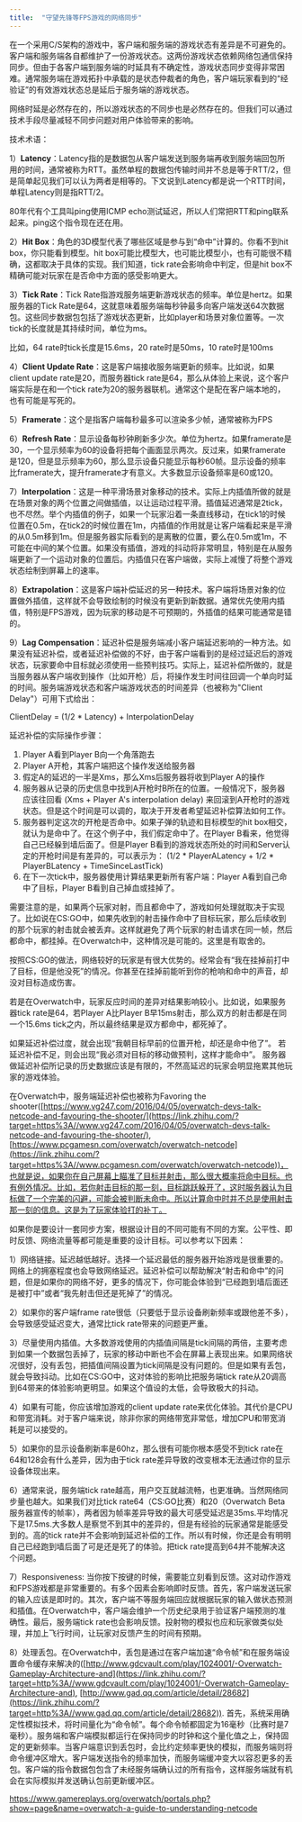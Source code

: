 ```yaml
---
title:  "守望先锋等FPS游戏的网络同步"
---
```






在一个采用C/S架构的游戏中，客户端和服务端的游戏状态有差异是不可避免的。客户端和服务端各自都维护了一份游戏状态。这两份游戏状态依赖网络包通信保持同步。但由于各客户端到服务端的时延具有不确定性，游戏状态同步变得非常困难。通常服务端在游戏拓扑中承载的是状态仲裁者的角色，客户端玩家看到的“经验证”的有效游戏状态总是延后于服务端的游戏状态。

网络时延是必然存在的，所以游戏状态的不同步也是必然存在的。但我们可以通过技术手段尽量减轻不同步问题对用户体验带来的影响。

技术术语：

1）**Latency**：Latency指的是数据包从客户端发送到服务端再收到服务端回包所用的时间，通常被称为RTT。虽然单程的数据包传输时间并不总是等于RTT/2，但是简单起见我们可以认为两者是相等的。下文说到Latency都是说一个RTT时间，单程Latency则是指RTT/2。

80年代有个工具叫ping使用ICMP echo测试延迟，所以人们常把RTT和ping联系起来。ping这个指令现在还在用。

2）**Hit Box**：角色的3D模型代表了哪些区域是参与到“命中”计算的。你看不到hit box，你只能看到模型。hit box可能比模型大，也可能比模型小，也有可能很不精确，这都取决于具体的实现。我们知道，tick rate会影响命中判定，但是hit box不精确可能对玩家在是否命中方面的感受影响更大。

3）**Tick Rate**：Tick Rate指游戏服务端更新游戏状态的频率。单位是hertz。如果服务器的Tick Rate是64，这就意味着服务端每秒钟最多向客户端发送64次数据包。这些同步数据包包括了游戏状态更新，比如player和场景对象位置等。一次tick的长度就是其持续时间，单位为ms。

比如，64 rate时tick长度是15.6ms，20 rate时是50ms，10 rate时是100ms

4）**Client Update Rate**：这是客户端接收服务端更新的频率。比如说，如果client update rate是20，而服务器tick rate是64，那么从体验上来说，这个客户端实际是在和一个tick rate为20的服务器联机。通常这个是配在客户端本地的，也有可能是写死的。

5）**Framerate**：这个是指客户端每秒最多可以渲染多少帧，通常被称为FPS

6）**Refresh Rate**：显示设备每秒钟刷新多少次。单位为hertz。如果framerate是30，一个显示频率为60的设备将把每个画面显示两次。反过来，如果framerate是120，但是显示频率为60，那么显示设备只能显示每秒60帧。显示设备的频率比framerate大，提升framerate才有意义。大多数显示设备频率是60或120。

7）**Interpolation**：这是一种平滑场景对象移动的技术。实际上内插值所做的就是在场景对象的两个位置之间做插值，以让运动过程平滑。插值延迟通常是2tick，也不尽然。举个内插值的例子，如果一个玩家沿着一条直线移动，在tick1的时候位置在0.5m，在tick2的时候位置在1m，内插值的作用就是让客户端看起来是平滑的从0.5m移到1m。但是服务器实际看到的是离散的位置，要么在0.5m或1m，不可能在中间的某个位置。如果没有插值，游戏的抖动将非常明显，特别是在从服务端更新了一个运动对象的位置后。内插值只在客户端做，实际上减慢了将整个游戏状态绘制到屏幕上的速率。

8）**Extrapolation**：这是客户端补偿延迟的另一种技术。客户端将场景对象的位置做外插值，这样就不会导致绘制的时候没有更新到新数据。通常优先使用内插值，特别是FPS游戏，因为玩家的移动是不可预期的，外插值的结果可能通常是错的。

9）**Lag Compensation**：延迟补偿是服务端减小客户端延迟影响的一种方法。如果没有延迟补偿，或者延迟补偿做的不好，由于客户端看到的是经过延迟后的游戏状态，玩家要命中目标就必须使用一些预判技巧。实际上，延迟补偿所做的，就是当服务器从客户端收到操作（比如开枪）后，将操作发生时间往回调一个单向时延的时间。服务端游戏状态和客户端游戏状态的时间差异（也被称为"Client Delay"）可用下式给出：

ClientDelay = (1/2 * Latency) + InterpolationDelay

延迟补偿的实际操作步骤：

1. Player A看到Player B向一个角落跑去
2. Player A开枪，其客户端把这个操作发送给服务器
3. 假定A的延迟的一半是Xms，那么Xms后服务器将收到Player A的操作
4. 服务器从记录的历史信息中找到A开枪时B所在的位置。一般情况下，服务器应该往回看 (Xms + Player A's interpolation delay) 来回滚到A开枪时的游戏状态。但是这个时间是可以调的，取决于开发者希望延迟补偿算法如何工作。
5. 服务器判定这次的开枪是否命中。如果子弹的轨迹和目标模型的hit box相交，就认为是命中了。在这个例子中，我们假定命中了。在Player B看来，他觉得自己已经躲到墙后面了。但是Player B看到的游戏状态所处的时间和Server认定的开枪时间是有差异的，可以表示为：
   (1/2 * PlayerALatency + 1/2 * PlayerBLatency + TimeSinceLastTick)
6. 在下一次tick中，服务器使用计算结果更新所有客户端：Player A看到自己命中了目标，Player B看到自己掉血或挂掉了。

需要注意的是，如果两个玩家对射，而且都命中了，游戏如何处理就取决于实现了。比如说在CS:GO中，如果先收到的射击操作命中了目标玩家，那么后续收到的那个玩家的射击就会被丢弃。这样就避免了两个玩家的射击请求在同一帧，然后都命中，都挂掉。在Overwatch中，这种情况是可能的。这里是有取舍的。

按照CS:GO的做法，网络较好的玩家是有很大优势的。经常会有“我在挂掉前打中了目标，但是他没死”的情况。你甚至在挂掉前能听到你的枪响和命中的声音，却没对目标造成伤害。

若是在Overwatch中，玩家反应时间的差异对结果影响较小。比如说，如果服务器tick rate是64，若Player A比Player B早15ms射击，那么双方的射击都是在同一个15.6ms tick之内，所以最终结果是双方都命中，都死掉了。

如果延迟补偿过度，就会出现“我朝目标早前的位置开枪，却还是命中他了”。
若延迟补偿不足，则会出现“我必须对目标的移动做预判，这样才能命中”。
服务器做延迟补偿所记录的历史数据应该是有限的，不然高延迟的玩家会明显拖累其他玩家的游戏体验。

在Overwatch中，服务端延迟补偿也被称为Favoring the shooter([https://www.vg247.com/2016/04/05/overwatch-devs-talk-netcode-and-favouring-the-shooter/](https://link.zhihu.com/?target=https%3A//www.vg247.com/2016/04/05/overwatch-devs-talk-netcode-and-favouring-the-shooter/), [https://www.pcgamesn.com/overwatch/overwatch-netcode](https://link.zhihu.com/?target=https%3A//www.pcgamesn.com/overwatch/overwatch-netcode))，也就是说，如果你在自己屏幕上瞄准了目标并射击，那么很大概率将命中目标。也有例外情况。比如，若你射击目标的那一刻，目标跳跃躲开了，这时服务器认为目标做了一个完美的闪避，可能会被判断未命中。所以计算命中时并不总是使用射击那一刻的信息。这是为了玩家体验打的补丁。

如果你是要设计一套同步方案，根据设计目的不同可能有不同的方案。公平性、即时反馈、网络流量等都可能是重要的设计目标。可以参考以下因素：

1）网络链接。延迟越低越好。选择一个延迟最低的服务器开始游戏是很重要的。网络上的拥塞程度也会导致网络延迟。延迟补偿可以帮助解决“射击和命中”的问题，但是如果你的网络不好，更多的情况下，你可能会体验到“已经跑到墙后面还是被打中”或者“我先射击但还是死掉了”的情况。

2）如果你的客户端frame rate很低（只要低于显示设备刷新频率或跟他差不多），会导致感受延迟变大，通常比tick rate带来的问题更严重。

3）尽量使用内插值。大多数游戏使用的内插值间隔是tick间隔的两倍，主要考虑到如果一个数据包丢掉了，玩家的移动中断也不会在屏幕上表现出来。如果网络状况很好，没有丢包，把插值间隔设置为tick间隔是没有问题的。但是如果有丢包，就会导致抖动。比如在CS:GO中，这对体验的影响比把服务端tick rate从20调高到64带来的体验影响更明显。如果这个值设的太低，会导致极大的抖动。

4）如果有可能，你应该增加游戏的client update rate来优化体验。其代价是CPU和带宽消耗。对于客户端来说，除非你家的网络带宽非常低，增加CPU和带宽消耗是可以接受的。

5）如果你的显示设备刷新率是60hz，那么很有可能你根本感受不到tick rate在64和128会有什么差异，因为由于tick rate差异导致的改变根本无法通过你的显示设备体现出来。

6）通常来说，服务端tick rate越高，用户交互就越流畅，也更准确。当然网络同步量也越大。如果我们对比tick rate64（CS:GO比赛）和20（Overwatch Beta服务器宣传的帧率），两者因为帧率差异导致的最大可感受延迟是35ms.平均情况下是17.5ms.大多数人是察觉不到其中的差异的，但是有经验的玩家通常是能感受到的。高的tick rate并不会影响到延迟补偿的工作。所以有时候，你还是会有明明自己已经跑到墙后面了可是还是死了的体验。把tick rate提高到64并不能解决这个问题。

7）Responsiveness: 当你按下按键的时候，需要能立刻看到反馈。这对动作游戏和FPS游戏都是非常重要的。有多个因素会影响即时反馈。首先，客户端发送玩家的输入应该是即时的。其次，客户端不等服务端回应就根据玩家的输入做状态预测和插值。在Overwatch中，客户端会维护一个历史纪录用于验证客户端预测的准确性。最后，服务端tick rate也会影响反馈。投射物的模拟也应和玩家做类似处理，并加上飞行时间，让玩家对反馈产生的时间有预期。

8）处理丢包。在Overwatch中，丢包是通过在客户端加速“命令帧”和在服务端设置命令缓存来解决的([http://www.gdcvault.com/play/1024001/-Overwatch-Gameplay-Architecture-and](https://link.zhihu.com/?target=http%3A//www.gdcvault.com/play/1024001/-Overwatch-Gameplay-Architecture-and), [http://www.gad.qq.com/article/detail/28682](https://link.zhihu.com/?target=http%3A//www.gad.qq.com/article/detail/28682)). 首先，系统采用确定性模拟技术，将时间量化为“命令帧”。每个命令帧都固定为16毫秒（比赛时是7毫秒）。服务端和客户端模拟都运行在保持同步的时钟和这个量化值之上，保持固定的更新频率。当客户端意识到丢包时，会比约定频率更快的模拟，而服务端则将命令缓冲区增大。客户端发送指令的频率加快，而服务端缓冲变大以容忍更多的丢包。客户端的指令数据包包含了未经服务端确认过的所有指令，这样服务端就有机会在实际模拟并发送确认包前更新缓冲区。





https://www.gamereplays.org/overwatch/portals.php?show=page&name=overwatch-a-guide-to-understanding-netcode

